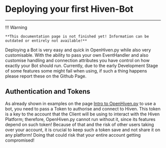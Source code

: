 # Deploying your first Hiven-Bot

---

!!! Warning

    **This documentation page is not finished yet! Information can be outdated or entirely not available!**


Deploying a Bot is very easy and quick in OpenHiven.py while also very customisable.
With the ability to pass your own EventHandler and also customise handling and connection attributes you have
control on how exactly your Bot should run. Currently, due to the early Development Stage of some features
some might fail when using, if such a thing happens please report these on the Github Page.

## Authentication and Tokens

As already shown in examples on the page [Intro to OpenHiven.py](./intro.html) to use a bot, you need to pass 
a Token to authorise and connect to Hiven. This token is a key to the account that the Client will be
using to interact with the Hiven Platform; therefore, OpenHiven.py cannot run without it, since its 
features depend on such token! Because of that and the risk of other users taking over your account, it is 
crucial to keep such a token save and not share it on any platform! Doing that could risk that your entire 
account getting compromised!
